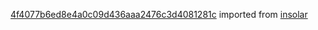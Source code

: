 [4f4077b6ed8e4a0c09d436aaa2476c3d4081281c](https://github.com/insolar/insolar/commit/4f4077b6ed8e4a0c09d436aaa2476c3d4081281c) imported from [insolar](https://github.com/insolar/insolar)
